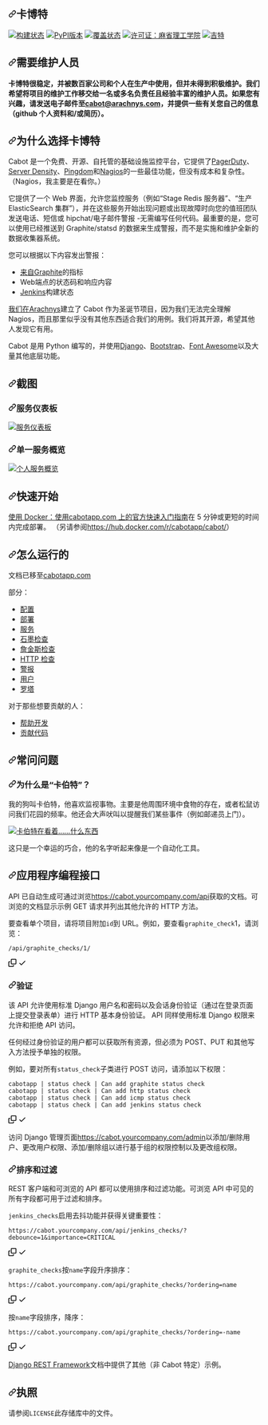 <div class="Box-sc-g0xbh4-0 bJMeLZ js-snippet-clipboard-copy-unpositioned" data-hpc="true"><article class="markdown-body entry-content container-lg" itemprop="text"><h1 tabindex="-1" dir="auto"><a id="user-content-cabot" class="anchor" aria-hidden="true" tabindex="-1" href="#cabot"><svg class="octicon octicon-link" viewBox="0 0 16 16" version="1.1" width="16" height="16" aria-hidden="true"><path d="m7.775 3.275 1.25-1.25a3.5 3.5 0 1 1 4.95 4.95l-2.5 2.5a3.5 3.5 0 0 1-4.95 0 .751.751 0 0 1 .018-1.042.751.751 0 0 1 1.042-.018 1.998 1.998 0 0 0 2.83 0l2.5-2.5a2.002 2.002 0 0 0-2.83-2.83l-1.25 1.25a.751.751 0 0 1-1.042-.018.751.751 0 0 1-.018-1.042Zm-4.69 9.64a1.998 1.998 0 0 0 2.83 0l1.25-1.25a.751.751 0 0 1 1.042.018.751.751 0 0 1 .018 1.042l-1.25 1.25a3.5 3.5 0 1 1-4.95-4.95l2.5-2.5a3.5 3.5 0 0 1 4.95 0 .751.751 0 0 1-.018 1.042.751.751 0 0 1-1.042.018 1.998 1.998 0 0 0-2.83 0l-2.5 2.5a1.998 1.998 0 0 0 0 2.83Z"></path></svg></a><font style="vertical-align: inherit;"><font style="vertical-align: inherit;">卡博特</font></font></h1>
<p dir="auto"><a href="https://travis-ci.org/arachnys/cabot" rel="nofollow"><img src="https://camo.githubusercontent.com/b516d142a8fc2a228d1a70b575e5529d5c47245071b54598d1e149b4731c025a/68747470733a2f2f7472617669732d63692e6f72672f61726163686e79732f6361626f742e7376673f6272616e63683d6d6173746572" alt="构建状态" data-canonical-src="https://travis-ci.org/arachnys/cabot.svg?branch=master" style="max-width: 100%;"></a>
<a href="https://badge.fury.io/py/cabot" rel="nofollow"><img src="https://camo.githubusercontent.com/32b347ddec7e738eb7039e9455f887ba2f0a5925d34ce2d339313b72d9dce630/68747470733a2f2f62616467652e667572792e696f2f70792f6361626f742e737667" alt="PyPI版本" data-canonical-src="https://badge.fury.io/py/cabot.svg" style="max-width: 100%;"></a>
<a href="https://codecov.io/github/arachnys/cabot?branch=master" rel="nofollow"><img src="https://camo.githubusercontent.com/27b4ed1ba63a53f31b9cd23270c3ddcc838b1ad1ef3a9bd326171f2751987ab7/68747470733a2f2f636f6465636f762e696f2f6769746875622f61726163686e79732f6361626f742f636f7665726167652e7376673f6272616e63683d6d6173746572" alt="覆盖状态" data-canonical-src="https://codecov.io/github/arachnys/cabot/coverage.svg?branch=master" style="max-width: 100%;"></a>
<a href="https://opensource.org/licenses/MIT" rel="nofollow"><img src="https://camo.githubusercontent.com/a4426cbe5c21edb002526331c7a8fbfa089e84a550567b02a0d829a98b136ad0/68747470733a2f2f696d672e736869656c64732e696f2f62616467652f4c6963656e73652d4d49542d79656c6c6f772e737667" alt="许可证：麻省理工学院" data-canonical-src="https://img.shields.io/badge/License-MIT-yellow.svg" style="max-width: 100%;"></a>
<a href="https://gitter.im/arachnys/cabot" rel="nofollow"><img src="https://camo.githubusercontent.com/ac092481ae8fef32b20592f3e1d05afe5282c4099ebd446281ba214d62baaeab/68747470733a2f2f696d672e736869656c64732e696f2f6769747465722f726f6f6d2f61726163686e79732f6361626f742e737667" alt="吉特" data-canonical-src="https://img.shields.io/gitter/room/arachnys/cabot.svg" style="max-width: 100%;"></a></p>
<h2 tabindex="-1" dir="auto"><a id="user-content-maintainers-wanted" class="anchor" aria-hidden="true" tabindex="-1" href="#maintainers-wanted"><svg class="octicon octicon-link" viewBox="0 0 16 16" version="1.1" width="16" height="16" aria-hidden="true"><path d="m7.775 3.275 1.25-1.25a3.5 3.5 0 1 1 4.95 4.95l-2.5 2.5a3.5 3.5 0 0 1-4.95 0 .751.751 0 0 1 .018-1.042.751.751 0 0 1 1.042-.018 1.998 1.998 0 0 0 2.83 0l2.5-2.5a2.002 2.002 0 0 0-2.83-2.83l-1.25 1.25a.751.751 0 0 1-1.042-.018.751.751 0 0 1-.018-1.042Zm-4.69 9.64a1.998 1.998 0 0 0 2.83 0l1.25-1.25a.751.751 0 0 1 1.042.018.751.751 0 0 1 .018 1.042l-1.25 1.25a3.5 3.5 0 1 1-4.95-4.95l2.5-2.5a3.5 3.5 0 0 1 4.95 0 .751.751 0 0 1-.018 1.042.751.751 0 0 1-1.042.018 1.998 1.998 0 0 0-2.83 0l-2.5 2.5a1.998 1.998 0 0 0 0 2.83Z"></path></svg></a><font style="vertical-align: inherit;"><font style="vertical-align: inherit;">需要维护人员</font></font></h2>
<p dir="auto"><strong><font style="vertical-align: inherit;"><font style="vertical-align: inherit;">卡博特很稳定，并被数百家公司和个人在生产中使用，但并未得到积极维护。我们希望将项目的维护工作移交给一名或多名负责任且经验丰富的维护人员。如果您有兴趣，</font><font style="vertical-align: inherit;">请发送电子邮件至</font></font><a href="mailto:cabot@arachnys.com"><font style="vertical-align: inherit;"><font style="vertical-align: inherit;">cabot@arachnys.com</font></font></a><font style="vertical-align: inherit;"><font style="vertical-align: inherit;">，并提供一些有关您自己的信息（github 个人资料和/或简历）。</font></font></strong></p>
<h2 tabindex="-1" dir="auto"><a id="user-content-why-choose-cabot" class="anchor" aria-hidden="true" tabindex="-1" href="#why-choose-cabot"><svg class="octicon octicon-link" viewBox="0 0 16 16" version="1.1" width="16" height="16" aria-hidden="true"><path d="m7.775 3.275 1.25-1.25a3.5 3.5 0 1 1 4.95 4.95l-2.5 2.5a3.5 3.5 0 0 1-4.95 0 .751.751 0 0 1 .018-1.042.751.751 0 0 1 1.042-.018 1.998 1.998 0 0 0 2.83 0l2.5-2.5a2.002 2.002 0 0 0-2.83-2.83l-1.25 1.25a.751.751 0 0 1-1.042-.018.751.751 0 0 1-.018-1.042Zm-4.69 9.64a1.998 1.998 0 0 0 2.83 0l1.25-1.25a.751.751 0 0 1 1.042.018.751.751 0 0 1 .018 1.042l-1.25 1.25a3.5 3.5 0 1 1-4.95-4.95l2.5-2.5a3.5 3.5 0 0 1 4.95 0 .751.751 0 0 1-.018 1.042.751.751 0 0 1-1.042.018 1.998 1.998 0 0 0-2.83 0l-2.5 2.5a1.998 1.998 0 0 0 0 2.83Z"></path></svg></a><font style="vertical-align: inherit;"><font style="vertical-align: inherit;">为什么选择卡博特</font></font></h2>
<p dir="auto"><font style="vertical-align: inherit;"><font style="vertical-align: inherit;">Cabot 是一个免费、开源、自托管的基础设施监控平台，它提供了</font></font><a href="http://www.pagerduty.com" rel="nofollow"><font style="vertical-align: inherit;"><font style="vertical-align: inherit;">PagerDuty</font></font></a><font style="vertical-align: inherit;"><font style="vertical-align: inherit;">、</font></font><a href="http://www.serverdensity.com" rel="nofollow"><font style="vertical-align: inherit;"><font style="vertical-align: inherit;">Server Density</font></font></a><font style="vertical-align: inherit;"><font style="vertical-align: inherit;">、</font></font><a href="http://www.pingdom.com" rel="nofollow"><font style="vertical-align: inherit;"><font style="vertical-align: inherit;">Pingdom</font></font></a><font style="vertical-align: inherit;"><font style="vertical-align: inherit;">和</font></font><a href="http://www.nagios.org" rel="nofollow"><font style="vertical-align: inherit;"><font style="vertical-align: inherit;">Nagios</font></font></a><font style="vertical-align: inherit;"><font style="vertical-align: inherit;">的一些最佳功能，但没有成本和复杂性。 （Nagios，我主要是在看你。）</font></font></p>
<p dir="auto"><font style="vertical-align: inherit;"><font style="vertical-align: inherit;">它提供了一个 Web 界面，允许您监控服务（例如“Stage Redis 服务器”、“生产 ElasticSearch 集群”），并在这些服务开始出现问题或出现故障时向您的值班团队发送电话、短信或 hipchat/电子邮件警报 -无需编写任何代码。最重要的是，您可以使用已经推送到 Graphite/statsd 的数据来生成警报，而不是实施和维护全新的数据收集器系统。</font></font></p>
<p dir="auto"><font style="vertical-align: inherit;"><font style="vertical-align: inherit;">您可以根据以下内容发出警报：</font></font></p>
<ul dir="auto">
<li><font style="vertical-align: inherit;"><a href="https://github.com/graphite-project/graphite-web"><font style="vertical-align: inherit;">来自Graphite</font></a><font style="vertical-align: inherit;">的指标</font></font><a href="https://github.com/graphite-project/graphite-web"><font style="vertical-align: inherit;"></font></a></li>
<li><font style="vertical-align: inherit;"><font style="vertical-align: inherit;">Web端点的状态码和响应内容</font></font></li>
<li><a href="http://jenkins-ci.org" rel="nofollow"><font style="vertical-align: inherit;"><font style="vertical-align: inherit;">Jenkins</font></font></a><font style="vertical-align: inherit;"><font style="vertical-align: inherit;">构建状态</font></font></li>
</ul>
<p dir="auto"><font style="vertical-align: inherit;"></font><a href="https://www.arachnys.com" rel="nofollow"><font style="vertical-align: inherit;"><font style="vertical-align: inherit;">我们在Arachnys</font></font></a><font style="vertical-align: inherit;"><font style="vertical-align: inherit;">建立了 Cabot 作为圣诞节项目</font><font style="vertical-align: inherit;">，因为我们无法完全理解 Nagios，而且那里似乎没有其他东西适合我们的用例。我们将其开源，希望其他人发现它有用。</font></font></p>
<p dir="auto"><font style="vertical-align: inherit;"><font style="vertical-align: inherit;">Cabot 是用 Python 编写的，并使用</font></font><a href="https://www.djangoproject.com/" rel="nofollow"><font style="vertical-align: inherit;"><font style="vertical-align: inherit;">Django</font></font></a><font style="vertical-align: inherit;"><font style="vertical-align: inherit;">、</font></font><a href="http://getbootstrap.com/" rel="nofollow"><font style="vertical-align: inherit;"><font style="vertical-align: inherit;">Bootstrap</font></font></a><font style="vertical-align: inherit;"><font style="vertical-align: inherit;">、</font></font><a href="http://fontawesome.io" rel="nofollow"><font style="vertical-align: inherit;"><font style="vertical-align: inherit;">Font Awesome</font></font></a><font style="vertical-align: inherit;"><font style="vertical-align: inherit;">以及大量其他底层功能。</font></font></p>
<h2 tabindex="-1" dir="auto"><a id="user-content-screenshots" class="anchor" aria-hidden="true" tabindex="-1" href="#screenshots"><svg class="octicon octicon-link" viewBox="0 0 16 16" version="1.1" width="16" height="16" aria-hidden="true"><path d="m7.775 3.275 1.25-1.25a3.5 3.5 0 1 1 4.95 4.95l-2.5 2.5a3.5 3.5 0 0 1-4.95 0 .751.751 0 0 1 .018-1.042.751.751 0 0 1 1.042-.018 1.998 1.998 0 0 0 2.83 0l2.5-2.5a2.002 2.002 0 0 0-2.83-2.83l-1.25 1.25a.751.751 0 0 1-1.042-.018.751.751 0 0 1-.018-1.042Zm-4.69 9.64a1.998 1.998 0 0 0 2.83 0l1.25-1.25a.751.751 0 0 1 1.042.018.751.751 0 0 1 .018 1.042l-1.25 1.25a3.5 3.5 0 1 1-4.95-4.95l2.5-2.5a3.5 3.5 0 0 1 4.95 0 .751.751 0 0 1-.018 1.042.751.751 0 0 1-1.042.018 1.998 1.998 0 0 0-2.83 0l-2.5 2.5a1.998 1.998 0 0 0 0 2.83Z"></path></svg></a><font style="vertical-align: inherit;"><font style="vertical-align: inherit;">截图</font></font></h2>
<h3 tabindex="-1" dir="auto"><a id="user-content-services-dashboard" class="anchor" aria-hidden="true" tabindex="-1" href="#services-dashboard"><svg class="octicon octicon-link" viewBox="0 0 16 16" version="1.1" width="16" height="16" aria-hidden="true"><path d="m7.775 3.275 1.25-1.25a3.5 3.5 0 1 1 4.95 4.95l-2.5 2.5a3.5 3.5 0 0 1-4.95 0 .751.751 0 0 1 .018-1.042.751.751 0 0 1 1.042-.018 1.998 1.998 0 0 0 2.83 0l2.5-2.5a2.002 2.002 0 0 0-2.83-2.83l-1.25 1.25a.751.751 0 0 1-1.042-.018.751.751 0 0 1-.018-1.042Zm-4.69 9.64a1.998 1.998 0 0 0 2.83 0l1.25-1.25a.751.751 0 0 1 1.042.018.751.751 0 0 1 .018 1.042l-1.25 1.25a3.5 3.5 0 1 1-4.95-4.95l2.5-2.5a3.5 3.5 0 0 1 4.95 0 .751.751 0 0 1-.018 1.042.751.751 0 0 1-1.042.018 1.998 1.998 0 0 0-2.83 0l-2.5 2.5a1.998 1.998 0 0 0 0 2.83Z"></path></svg></a><font style="vertical-align: inherit;"><font style="vertical-align: inherit;">服务仪表板</font></font></h3>
<p dir="auto"><a target="_blank" rel="noopener noreferrer nofollow" href="https://camo.githubusercontent.com/d7e259882d534fe8d1699b2b920d7fcf93b0877328c02ee990276561c64c331c/68747470733a2f2f646c2e64726f70626f7875736572636f6e74656e742e636f6d2f732f6367707865333932396973327561722f6361626f742d736572766963652d64617368626f6172642e706e673f646c3d3126746f6b656e5f686173683d414148726c446973557a57527870673839324c686c4b515746524e536b5a4b44376c5f7a6453784e442d594b6877"><img src="https://camo.githubusercontent.com/d7e259882d534fe8d1699b2b920d7fcf93b0877328c02ee990276561c64c331c/68747470733a2f2f646c2e64726f70626f7875736572636f6e74656e742e636f6d2f732f6367707865333932396973327561722f6361626f742d736572766963652d64617368626f6172642e706e673f646c3d3126746f6b656e5f686173683d414148726c446973557a57527870673839324c686c4b515746524e536b5a4b44376c5f7a6453784e442d594b6877" alt="服务仪表板" data-canonical-src="https://dl.dropboxusercontent.com/s/cgpxe3929is2uar/cabot-service-dashboard.png?dl=1&amp;token_hash=AAHrlDisUzWRxpg892LhlKQWFRNSkZKD7l_zdSxND-YKhw" style="max-width: 100%;"></a></p>
<h3 tabindex="-1" dir="auto"><a id="user-content-single-service-overview" class="anchor" aria-hidden="true" tabindex="-1" href="#single-service-overview"><svg class="octicon octicon-link" viewBox="0 0 16 16" version="1.1" width="16" height="16" aria-hidden="true"><path d="m7.775 3.275 1.25-1.25a3.5 3.5 0 1 1 4.95 4.95l-2.5 2.5a3.5 3.5 0 0 1-4.95 0 .751.751 0 0 1 .018-1.042.751.751 0 0 1 1.042-.018 1.998 1.998 0 0 0 2.83 0l2.5-2.5a2.002 2.002 0 0 0-2.83-2.83l-1.25 1.25a.751.751 0 0 1-1.042-.018.751.751 0 0 1-.018-1.042Zm-4.69 9.64a1.998 1.998 0 0 0 2.83 0l1.25-1.25a.751.751 0 0 1 1.042.018.751.751 0 0 1 .018 1.042l-1.25 1.25a3.5 3.5 0 1 1-4.95-4.95l2.5-2.5a3.5 3.5 0 0 1 4.95 0 .751.751 0 0 1-.018 1.042.751.751 0 0 1-1.042.018 1.998 1.998 0 0 0-2.83 0l-2.5 2.5a1.998 1.998 0 0 0 0 2.83Z"></path></svg></a><font style="vertical-align: inherit;"><font style="vertical-align: inherit;">单一服务概览</font></font></h3>
<p dir="auto"><a target="_blank" rel="noopener noreferrer nofollow" href="https://camo.githubusercontent.com/d5e9ce285bb57c817de84620cbfc5a8511c8e845a843c6bac8aab829415d5546/68747470733a2f2f646c2e64726f70626f7875736572636f6e74656e742e636f6d2f732f35343170306b62713370776f6e65362f6361626f742d736572766963652d7374617475732e706e673f646c3d3126746f6b656e5f686173683d414147705349366c79486d332d78435153464f79795a5f536b4a4f7a66644d497866612d67596743565332357077"><img src="https://camo.githubusercontent.com/d5e9ce285bb57c817de84620cbfc5a8511c8e845a843c6bac8aab829415d5546/68747470733a2f2f646c2e64726f70626f7875736572636f6e74656e742e636f6d2f732f35343170306b62713370776f6e65362f6361626f742d736572766963652d7374617475732e706e673f646c3d3126746f6b656e5f686173683d414147705349366c79486d332d78435153464f79795a5f536b4a4f7a66644d497866612d67596743565332357077" alt="个人服务概览" data-canonical-src="https://dl.dropboxusercontent.com/s/541p0kbq3pwone6/cabot-service-status.png?dl=1&amp;token_hash=AAGpSI6lyHm3-xCQSFOyyZ_SkJOzfdMIxfa-gYgCVS25pw" style="max-width: 100%;"></a></p>
<h2 tabindex="-1" dir="auto"><a id="user-content-quickstart" class="anchor" aria-hidden="true" tabindex="-1" href="#quickstart"><svg class="octicon octicon-link" viewBox="0 0 16 16" version="1.1" width="16" height="16" aria-hidden="true"><path d="m7.775 3.275 1.25-1.25a3.5 3.5 0 1 1 4.95 4.95l-2.5 2.5a3.5 3.5 0 0 1-4.95 0 .751.751 0 0 1 .018-1.042.751.751 0 0 1 1.042-.018 1.998 1.998 0 0 0 2.83 0l2.5-2.5a2.002 2.002 0 0 0-2.83-2.83l-1.25 1.25a.751.751 0 0 1-1.042-.018.751.751 0 0 1-.018-1.042Zm-4.69 9.64a1.998 1.998 0 0 0 2.83 0l1.25-1.25a.751.751 0 0 1 1.042.018.751.751 0 0 1 .018 1.042l-1.25 1.25a3.5 3.5 0 1 1-4.95-4.95l2.5-2.5a3.5 3.5 0 0 1 4.95 0 .751.751 0 0 1-.018 1.042.751.751 0 0 1-1.042.018 1.998 1.998 0 0 0-2.83 0l-2.5 2.5a1.998 1.998 0 0 0 0 2.83Z"></path></svg></a><font style="vertical-align: inherit;"><font style="vertical-align: inherit;">快速开始</font></font></h2>
<p dir="auto"><font style="vertical-align: inherit;"></font><a href="http://cabotapp.com/qs/quickstart.html" rel="nofollow"><font style="vertical-align: inherit;"><font style="vertical-align: inherit;">使用 Docker：使用cabotapp.com 上的官方快速入门指南</font></font></a><font style="vertical-align: inherit;"><font style="vertical-align: inherit;">在 5 分钟或更短的时间内完成部署</font><font style="vertical-align: inherit;">。 （另请参阅</font></font><a href="https://hub.docker.com/r/cabotapp/cabot/" rel="nofollow"><font style="vertical-align: inherit;"><font style="vertical-align: inherit;">https://hub.docker.com/r/cabotapp/cabot/</font></font></a><font style="vertical-align: inherit;"><font style="vertical-align: inherit;">）</font></font></p>
<h2 tabindex="-1" dir="auto"><a id="user-content-how-it-works" class="anchor" aria-hidden="true" tabindex="-1" href="#how-it-works"><svg class="octicon octicon-link" viewBox="0 0 16 16" version="1.1" width="16" height="16" aria-hidden="true"><path d="m7.775 3.275 1.25-1.25a3.5 3.5 0 1 1 4.95 4.95l-2.5 2.5a3.5 3.5 0 0 1-4.95 0 .751.751 0 0 1 .018-1.042.751.751 0 0 1 1.042-.018 1.998 1.998 0 0 0 2.83 0l2.5-2.5a2.002 2.002 0 0 0-2.83-2.83l-1.25 1.25a.751.751 0 0 1-1.042-.018.751.751 0 0 1-.018-1.042Zm-4.69 9.64a1.998 1.998 0 0 0 2.83 0l1.25-1.25a.751.751 0 0 1 1.042.018.751.751 0 0 1 .018 1.042l-1.25 1.25a3.5 3.5 0 1 1-4.95-4.95l2.5-2.5a3.5 3.5 0 0 1 4.95 0 .751.751 0 0 1-.018 1.042.751.751 0 0 1-1.042.018 1.998 1.998 0 0 0-2.83 0l-2.5 2.5a1.998 1.998 0 0 0 0 2.83Z"></path></svg></a><font style="vertical-align: inherit;"><font style="vertical-align: inherit;">怎么运行的</font></font></h2>
<p dir="auto"><font style="vertical-align: inherit;"><font style="vertical-align: inherit;">文档已移至</font></font><a href="http://cabotapp.com" rel="nofollow"><font style="vertical-align: inherit;"><font style="vertical-align: inherit;">cabotapp.com</font></font></a></p>
<p dir="auto"><font style="vertical-align: inherit;"><font style="vertical-align: inherit;">部分：</font></font></p>
<ul dir="auto">
<li><a href="http://cabotapp.com/use/configuration.html" rel="nofollow"><font style="vertical-align: inherit;"><font style="vertical-align: inherit;">配置</font></font></a></li>
<li><a href="http://cabotapp.com/use/deployment.html" rel="nofollow"><font style="vertical-align: inherit;"><font style="vertical-align: inherit;">部署</font></font></a></li>
<li><a href="http://cabotapp.com/use/services.html" rel="nofollow"><font style="vertical-align: inherit;"><font style="vertical-align: inherit;">服务</font></font></a></li>
<li><a href="http://cabotapp.com/use/graphite-checks.html" rel="nofollow"><font style="vertical-align: inherit;"><font style="vertical-align: inherit;">石墨检查</font></font></a></li>
<li><a href="http://cabotapp.com/use/jenkins-checks.html" rel="nofollow"><font style="vertical-align: inherit;"><font style="vertical-align: inherit;">詹金斯检查</font></font></a></li>
<li><a href="http://cabotapp.com/use/http-checks.html" rel="nofollow"><font style="vertical-align: inherit;"><font style="vertical-align: inherit;">HTTP 检查</font></font></a></li>
<li><a href="http://cabotapp.com/use/alerting.html" rel="nofollow"><font style="vertical-align: inherit;"><font style="vertical-align: inherit;">警报</font></font></a></li>
<li><a href="http://cabotapp.com/use/users.html" rel="nofollow"><font style="vertical-align: inherit;"><font style="vertical-align: inherit;">用户</font></font></a></li>
<li><a href="http://cabotapp.com/use/rota.html" rel="nofollow"><font style="vertical-align: inherit;"><font style="vertical-align: inherit;">罗塔</font></font></a></li>
</ul>
<p dir="auto"><font style="vertical-align: inherit;"><font style="vertical-align: inherit;">对于那些想要贡献的人：</font></font></p>
<ul dir="auto">
<li><a href="http://cabotapp.com/dev/get-started.html" rel="nofollow"><font style="vertical-align: inherit;"><font style="vertical-align: inherit;">帮助开发</font></font></a></li>
<li><a href="http://cabotapp.com/dev/contribute-code.html" rel="nofollow"><font style="vertical-align: inherit;"><font style="vertical-align: inherit;">贡献代码</font></font></a></li>
</ul>
<h2 tabindex="-1" dir="auto"><a id="user-content-faq" class="anchor" aria-hidden="true" tabindex="-1" href="#faq"><svg class="octicon octicon-link" viewBox="0 0 16 16" version="1.1" width="16" height="16" aria-hidden="true"><path d="m7.775 3.275 1.25-1.25a3.5 3.5 0 1 1 4.95 4.95l-2.5 2.5a3.5 3.5 0 0 1-4.95 0 .751.751 0 0 1 .018-1.042.751.751 0 0 1 1.042-.018 1.998 1.998 0 0 0 2.83 0l2.5-2.5a2.002 2.002 0 0 0-2.83-2.83l-1.25 1.25a.751.751 0 0 1-1.042-.018.751.751 0 0 1-.018-1.042Zm-4.69 9.64a1.998 1.998 0 0 0 2.83 0l1.25-1.25a.751.751 0 0 1 1.042.018.751.751 0 0 1 .018 1.042l-1.25 1.25a3.5 3.5 0 1 1-4.95-4.95l2.5-2.5a3.5 3.5 0 0 1 4.95 0 .751.751 0 0 1-.018 1.042.751.751 0 0 1-1.042.018 1.998 1.998 0 0 0-2.83 0l-2.5 2.5a1.998 1.998 0 0 0 0 2.83Z"></path></svg></a><font style="vertical-align: inherit;"><font style="vertical-align: inherit;">常问问题</font></font></h2>
<h3 tabindex="-1" dir="auto"><a id="user-content-why-cabot" class="anchor" aria-hidden="true" tabindex="-1" href="#why-cabot"><svg class="octicon octicon-link" viewBox="0 0 16 16" version="1.1" width="16" height="16" aria-hidden="true"><path d="m7.775 3.275 1.25-1.25a3.5 3.5 0 1 1 4.95 4.95l-2.5 2.5a3.5 3.5 0 0 1-4.95 0 .751.751 0 0 1 .018-1.042.751.751 0 0 1 1.042-.018 1.998 1.998 0 0 0 2.83 0l2.5-2.5a2.002 2.002 0 0 0-2.83-2.83l-1.25 1.25a.751.751 0 0 1-1.042-.018.751.751 0 0 1-.018-1.042Zm-4.69 9.64a1.998 1.998 0 0 0 2.83 0l1.25-1.25a.751.751 0 0 1 1.042.018.751.751 0 0 1 .018 1.042l-1.25 1.25a3.5 3.5 0 1 1-4.95-4.95l2.5-2.5a3.5 3.5 0 0 1 4.95 0 .751.751 0 0 1-.018 1.042.751.751 0 0 1-1.042.018 1.998 1.998 0 0 0-2.83 0l-2.5 2.5a1.998 1.998 0 0 0 0 2.83Z"></path></svg></a><font style="vertical-align: inherit;"><font style="vertical-align: inherit;">为什么是“卡伯特”？</font></font></h3>
<p dir="auto"><font style="vertical-align: inherit;"><font style="vertical-align: inherit;">我的狗叫卡伯特，他喜欢监视事物。主要是他周围环境中食物的存在，或者松鼠访问我们花园的频率。他还会大声吠叫以提醒我们某些事件（例如邮递员上门）。</font></font></p>
<p dir="auto"><a target="_blank" rel="noopener noreferrer nofollow" href="https://camo.githubusercontent.com/5d875d6b32fc500a9ab9bd4bbd6da9b533c45f89733f3421f00ec67840e0d65f/68747470733a2f2f646c2e64726f70626f7875736572636f6e74656e742e636f6d2f73632f77306b303138357775723932396c612f524e36582d506b5a496c2f303f646c3d3126746f6b656e5f686173683d41414576794b2d644d4873764d50774d737838397453485873556c4d4338574e5f6649755f4831566f3977785741"><img src="https://camo.githubusercontent.com/5d875d6b32fc500a9ab9bd4bbd6da9b533c45f89733f3421f00ec67840e0d65f/68747470733a2f2f646c2e64726f70626f7875736572636f6e74656e742e636f6d2f73632f77306b303138357775723932396c612f524e36582d506b5a496c2f303f646c3d3126746f6b656e5f686173683d41414576794b2d644d4873764d50774d737838397453485873556c4d4338574e5f6649755f4831566f3977785741" alt="卡伯特在看着……什么东西" data-canonical-src="https://dl.dropboxusercontent.com/sc/w0k0185wur929la/RN6X-PkZIl/0?dl=1&amp;token_hash=AAEvyK-dMHsvMPwMsx89tSHXsUlMC8WN_fIu_H1Vo9wxWA" style="max-width: 100%;"></a></p>
<p dir="auto"><font style="vertical-align: inherit;"><font style="vertical-align: inherit;">这只是一个幸运的巧合，他的名字听起来像是一个自动化工具。</font></font></p>
<h2 tabindex="-1" dir="auto"><a id="user-content-api" class="anchor" aria-hidden="true" tabindex="-1" href="#api"><svg class="octicon octicon-link" viewBox="0 0 16 16" version="1.1" width="16" height="16" aria-hidden="true"><path d="m7.775 3.275 1.25-1.25a3.5 3.5 0 1 1 4.95 4.95l-2.5 2.5a3.5 3.5 0 0 1-4.95 0 .751.751 0 0 1 .018-1.042.751.751 0 0 1 1.042-.018 1.998 1.998 0 0 0 2.83 0l2.5-2.5a2.002 2.002 0 0 0-2.83-2.83l-1.25 1.25a.751.751 0 0 1-1.042-.018.751.751 0 0 1-.018-1.042Zm-4.69 9.64a1.998 1.998 0 0 0 2.83 0l1.25-1.25a.751.751 0 0 1 1.042.018.751.751 0 0 1 .018 1.042l-1.25 1.25a3.5 3.5 0 1 1-4.95-4.95l2.5-2.5a3.5 3.5 0 0 1 4.95 0 .751.751 0 0 1-.018 1.042.751.751 0 0 1-1.042.018 1.998 1.998 0 0 0-2.83 0l-2.5 2.5a1.998 1.998 0 0 0 0 2.83Z"></path></svg></a><font style="vertical-align: inherit;"><font style="vertical-align: inherit;">应用程序编程接口</font></font></h2>
<p dir="auto"><font style="vertical-align: inherit;"><font style="vertical-align: inherit;">API 已自动生成可通过浏览</font></font><a href="https://cabot.yourcompany.com/api" rel="nofollow"><font style="vertical-align: inherit;"><font style="vertical-align: inherit;">https://cabot.yourcompany.com/api</font></font></a><font style="vertical-align: inherit;"><font style="vertical-align: inherit;">获取的文档。可浏览的文档显示示例 GET 请求并列出其他允许的 HTTP 方法。</font></font></p>
<p dir="auto"><font style="vertical-align: inherit;"><font style="vertical-align: inherit;">要查看单个项目，请将项目附加</font></font><code>id</code><font style="vertical-align: inherit;"><font style="vertical-align: inherit;">到 URL。例如，要查看</font></font><code>graphite_check</code><font style="vertical-align: inherit;"><font style="vertical-align: inherit;">1，请浏览：</font></font></p>
<div class="snippet-clipboard-content notranslate position-relative overflow-auto"><pre class="notranslate"><code>/api/graphite_checks/1/
</code></pre><div class="zeroclipboard-container">
    <clipboard-copy aria-label="Copy" class="ClipboardButton btn btn-invisible js-clipboard-copy m-2 p-0 tooltipped-no-delay d-flex flex-justify-center flex-items-center" data-copy-feedback="Copied!" data-tooltip-direction="w" value="/api/graphite_checks/1/" tabindex="0" role="button">
      <svg aria-hidden="true" height="16" viewBox="0 0 16 16" version="1.1" width="16" data-view-component="true" class="octicon octicon-copy js-clipboard-copy-icon">
    <path d="M0 6.75C0 5.784.784 5 1.75 5h1.5a.75.75 0 0 1 0 1.5h-1.5a.25.25 0 0 0-.25.25v7.5c0 .138.112.25.25.25h7.5a.25.25 0 0 0 .25-.25v-1.5a.75.75 0 0 1 1.5 0v1.5A1.75 1.75 0 0 1 9.25 16h-7.5A1.75 1.75 0 0 1 0 14.25Z"></path><path d="M5 1.75C5 .784 5.784 0 6.75 0h7.5C15.216 0 16 .784 16 1.75v7.5A1.75 1.75 0 0 1 14.25 11h-7.5A1.75 1.75 0 0 1 5 9.25Zm1.75-.25a.25.25 0 0 0-.25.25v7.5c0 .138.112.25.25.25h7.5a.25.25 0 0 0 .25-.25v-7.5a.25.25 0 0 0-.25-.25Z"></path>
</svg>
      <svg aria-hidden="true" height="16" viewBox="0 0 16 16" version="1.1" width="16" data-view-component="true" class="octicon octicon-check js-clipboard-check-icon color-fg-success d-none">
    <path d="M13.78 4.22a.75.75 0 0 1 0 1.06l-7.25 7.25a.75.75 0 0 1-1.06 0L2.22 9.28a.751.751 0 0 1 .018-1.042.751.751 0 0 1 1.042-.018L6 10.94l6.72-6.72a.75.75 0 0 1 1.06 0Z"></path>
</svg>
    </clipboard-copy>
  </div></div>
<h3 tabindex="-1" dir="auto"><a id="user-content-authentication" class="anchor" aria-hidden="true" tabindex="-1" href="#authentication"><svg class="octicon octicon-link" viewBox="0 0 16 16" version="1.1" width="16" height="16" aria-hidden="true"><path d="m7.775 3.275 1.25-1.25a3.5 3.5 0 1 1 4.95 4.95l-2.5 2.5a3.5 3.5 0 0 1-4.95 0 .751.751 0 0 1 .018-1.042.751.751 0 0 1 1.042-.018 1.998 1.998 0 0 0 2.83 0l2.5-2.5a2.002 2.002 0 0 0-2.83-2.83l-1.25 1.25a.751.751 0 0 1-1.042-.018.751.751 0 0 1-.018-1.042Zm-4.69 9.64a1.998 1.998 0 0 0 2.83 0l1.25-1.25a.751.751 0 0 1 1.042.018.751.751 0 0 1 .018 1.042l-1.25 1.25a3.5 3.5 0 1 1-4.95-4.95l2.5-2.5a3.5 3.5 0 0 1 4.95 0 .751.751 0 0 1-.018 1.042.751.751 0 0 1-1.042.018 1.998 1.998 0 0 0-2.83 0l-2.5 2.5a1.998 1.998 0 0 0 0 2.83Z"></path></svg></a><font style="vertical-align: inherit;"><font style="vertical-align: inherit;">验证</font></font></h3>
<p dir="auto"><font style="vertical-align: inherit;"><font style="vertical-align: inherit;">该 API 允许使用标准 Django 用户名和密码以及会话身份验证（通过在登录页面上提交登录表单）进行 HTTP 基本身份验证。 API 同样使用标准 Django 权限来允许和拒绝 API 访问。</font></font></p>
<p dir="auto"><font style="vertical-align: inherit;"><font style="vertical-align: inherit;">任何经过身份验证的用户都可以获取所有资源，但必须为 POST、PUT 和其他写入方法授予单独的权限。</font></font></p>
<p dir="auto"><font style="vertical-align: inherit;"><font style="vertical-align: inherit;">例如，要对所有</font></font><code>status_check</code><font style="vertical-align: inherit;"><font style="vertical-align: inherit;">子类进行 POST 访问，请添加以下权限：</font></font></p>
<div class="snippet-clipboard-content notranslate position-relative overflow-auto"><pre class="notranslate"><code>cabotapp | status check | Can add graphite status check
cabotapp | status check | Can add http status check
cabotapp | status check | Can add icmp status check
cabotapp | status check | Can add jenkins status check
</code></pre><div class="zeroclipboard-container">
    <clipboard-copy aria-label="Copy" class="ClipboardButton btn btn-invisible js-clipboard-copy m-2 p-0 tooltipped-no-delay d-flex flex-justify-center flex-items-center" data-copy-feedback="Copied!" data-tooltip-direction="w" value="cabotapp | status check | Can add graphite status check
cabotapp | status check | Can add http status check
cabotapp | status check | Can add icmp status check
cabotapp | status check | Can add jenkins status check" tabindex="0" role="button">
      <svg aria-hidden="true" height="16" viewBox="0 0 16 16" version="1.1" width="16" data-view-component="true" class="octicon octicon-copy js-clipboard-copy-icon">
    <path d="M0 6.75C0 5.784.784 5 1.75 5h1.5a.75.75 0 0 1 0 1.5h-1.5a.25.25 0 0 0-.25.25v7.5c0 .138.112.25.25.25h7.5a.25.25 0 0 0 .25-.25v-1.5a.75.75 0 0 1 1.5 0v1.5A1.75 1.75 0 0 1 9.25 16h-7.5A1.75 1.75 0 0 1 0 14.25Z"></path><path d="M5 1.75C5 .784 5.784 0 6.75 0h7.5C15.216 0 16 .784 16 1.75v7.5A1.75 1.75 0 0 1 14.25 11h-7.5A1.75 1.75 0 0 1 5 9.25Zm1.75-.25a.25.25 0 0 0-.25.25v7.5c0 .138.112.25.25.25h7.5a.25.25 0 0 0 .25-.25v-7.5a.25.25 0 0 0-.25-.25Z"></path>
</svg>
      <svg aria-hidden="true" height="16" viewBox="0 0 16 16" version="1.1" width="16" data-view-component="true" class="octicon octicon-check js-clipboard-check-icon color-fg-success d-none">
    <path d="M13.78 4.22a.75.75 0 0 1 0 1.06l-7.25 7.25a.75.75 0 0 1-1.06 0L2.22 9.28a.751.751 0 0 1 .018-1.042.751.751 0 0 1 1.042-.018L6 10.94l6.72-6.72a.75.75 0 0 1 1.06 0Z"></path>
</svg>
    </clipboard-copy>
  </div></div>
<p dir="auto"><font style="vertical-align: inherit;"><font style="vertical-align: inherit;">访问 Django 管理页面</font></font><a href="https://cabot.yourcompany.com/admin" rel="nofollow"><font style="vertical-align: inherit;"><font style="vertical-align: inherit;">https://cabot.yourcompany.com/admin</font></font></a><font style="vertical-align: inherit;"><font style="vertical-align: inherit;">以添加/删除用户、更改用户权限、添加/删除组以进行基于组的权限控制以及更改组权限。</font></font></p>
<h3 tabindex="-1" dir="auto"><a id="user-content-sorting-and-filtering" class="anchor" aria-hidden="true" tabindex="-1" href="#sorting-and-filtering"><svg class="octicon octicon-link" viewBox="0 0 16 16" version="1.1" width="16" height="16" aria-hidden="true"><path d="m7.775 3.275 1.25-1.25a3.5 3.5 0 1 1 4.95 4.95l-2.5 2.5a3.5 3.5 0 0 1-4.95 0 .751.751 0 0 1 .018-1.042.751.751 0 0 1 1.042-.018 1.998 1.998 0 0 0 2.83 0l2.5-2.5a2.002 2.002 0 0 0-2.83-2.83l-1.25 1.25a.751.751 0 0 1-1.042-.018.751.751 0 0 1-.018-1.042Zm-4.69 9.64a1.998 1.998 0 0 0 2.83 0l1.25-1.25a.751.751 0 0 1 1.042.018.751.751 0 0 1 .018 1.042l-1.25 1.25a3.5 3.5 0 1 1-4.95-4.95l2.5-2.5a3.5 3.5 0 0 1 4.95 0 .751.751 0 0 1-.018 1.042.751.751 0 0 1-1.042.018 1.998 1.998 0 0 0-2.83 0l-2.5 2.5a1.998 1.998 0 0 0 0 2.83Z"></path></svg></a><font style="vertical-align: inherit;"><font style="vertical-align: inherit;">排序和过滤</font></font></h3>
<p dir="auto"><font style="vertical-align: inherit;"><font style="vertical-align: inherit;">REST 客户端和可浏览的 API 都可以使用排序和过滤功能。可浏览 API 中可见的所有字段都可用于过滤和排序。</font></font></p>
<p dir="auto"><font style="vertical-align: inherit;"></font><code>jenkins_checks</code><font style="vertical-align: inherit;"><font style="vertical-align: inherit;">启用去抖功能并</font><font style="vertical-align: inherit;">获得关键重要性：</font></font></p>
<div class="snippet-clipboard-content notranslate position-relative overflow-auto"><pre class="notranslate"><code>https://cabot.yourcompany.com/api/jenkins_checks/?debounce=1&amp;importance=CRITICAL
</code></pre><div class="zeroclipboard-container">
    <clipboard-copy aria-label="Copy" class="ClipboardButton btn btn-invisible js-clipboard-copy m-2 p-0 tooltipped-no-delay d-flex flex-justify-center flex-items-center" data-copy-feedback="Copied!" data-tooltip-direction="w" value="https://cabot.yourcompany.com/api/jenkins_checks/?debounce=1&amp;importance=CRITICAL" tabindex="0" role="button">
      <svg aria-hidden="true" height="16" viewBox="0 0 16 16" version="1.1" width="16" data-view-component="true" class="octicon octicon-copy js-clipboard-copy-icon">
    <path d="M0 6.75C0 5.784.784 5 1.75 5h1.5a.75.75 0 0 1 0 1.5h-1.5a.25.25 0 0 0-.25.25v7.5c0 .138.112.25.25.25h7.5a.25.25 0 0 0 .25-.25v-1.5a.75.75 0 0 1 1.5 0v1.5A1.75 1.75 0 0 1 9.25 16h-7.5A1.75 1.75 0 0 1 0 14.25Z"></path><path d="M5 1.75C5 .784 5.784 0 6.75 0h7.5C15.216 0 16 .784 16 1.75v7.5A1.75 1.75 0 0 1 14.25 11h-7.5A1.75 1.75 0 0 1 5 9.25Zm1.75-.25a.25.25 0 0 0-.25.25v7.5c0 .138.112.25.25.25h7.5a.25.25 0 0 0 .25-.25v-7.5a.25.25 0 0 0-.25-.25Z"></path>
</svg>
      <svg aria-hidden="true" height="16" viewBox="0 0 16 16" version="1.1" width="16" data-view-component="true" class="octicon octicon-check js-clipboard-check-icon color-fg-success d-none">
    <path d="M13.78 4.22a.75.75 0 0 1 0 1.06l-7.25 7.25a.75.75 0 0 1-1.06 0L2.22 9.28a.751.751 0 0 1 .018-1.042.751.751 0 0 1 1.042-.018L6 10.94l6.72-6.72a.75.75 0 0 1 1.06 0Z"></path>
</svg>
    </clipboard-copy>
  </div></div>
<p dir="auto"><font style="vertical-align: inherit;"></font><code>graphite_checks</code><font style="vertical-align: inherit;"><font style="vertical-align: inherit;">按</font></font><code>name</code><font style="vertical-align: inherit;"><font style="vertical-align: inherit;">字段升序</font><font style="vertical-align: inherit;">排序：</font></font></p>
<div class="snippet-clipboard-content notranslate position-relative overflow-auto"><pre class="notranslate"><code>https://cabot.yourcompany.com/api/graphite_checks/?ordering=name
</code></pre><div class="zeroclipboard-container">
    <clipboard-copy aria-label="Copy" class="ClipboardButton btn btn-invisible js-clipboard-copy m-2 p-0 tooltipped-no-delay d-flex flex-justify-center flex-items-center" data-copy-feedback="Copied!" data-tooltip-direction="w" value="https://cabot.yourcompany.com/api/graphite_checks/?ordering=name" tabindex="0" role="button">
      <svg aria-hidden="true" height="16" viewBox="0 0 16 16" version="1.1" width="16" data-view-component="true" class="octicon octicon-copy js-clipboard-copy-icon">
    <path d="M0 6.75C0 5.784.784 5 1.75 5h1.5a.75.75 0 0 1 0 1.5h-1.5a.25.25 0 0 0-.25.25v7.5c0 .138.112.25.25.25h7.5a.25.25 0 0 0 .25-.25v-1.5a.75.75 0 0 1 1.5 0v1.5A1.75 1.75 0 0 1 9.25 16h-7.5A1.75 1.75 0 0 1 0 14.25Z"></path><path d="M5 1.75C5 .784 5.784 0 6.75 0h7.5C15.216 0 16 .784 16 1.75v7.5A1.75 1.75 0 0 1 14.25 11h-7.5A1.75 1.75 0 0 1 5 9.25Zm1.75-.25a.25.25 0 0 0-.25.25v7.5c0 .138.112.25.25.25h7.5a.25.25 0 0 0 .25-.25v-7.5a.25.25 0 0 0-.25-.25Z"></path>
</svg>
      <svg aria-hidden="true" height="16" viewBox="0 0 16 16" version="1.1" width="16" data-view-component="true" class="octicon octicon-check js-clipboard-check-icon color-fg-success d-none">
    <path d="M13.78 4.22a.75.75 0 0 1 0 1.06l-7.25 7.25a.75.75 0 0 1-1.06 0L2.22 9.28a.751.751 0 0 1 .018-1.042.751.751 0 0 1 1.042-.018L6 10.94l6.72-6.72a.75.75 0 0 1 1.06 0Z"></path>
</svg>
    </clipboard-copy>
  </div></div>
<p dir="auto"><font style="vertical-align: inherit;"><font style="vertical-align: inherit;">按</font></font><code>name</code><font style="vertical-align: inherit;"><font style="vertical-align: inherit;">字段排序，降序：</font></font></p>
<div class="snippet-clipboard-content notranslate position-relative overflow-auto"><pre class="notranslate"><code>https://cabot.yourcompany.com/api/graphite_checks/?ordering=-name
</code></pre><div class="zeroclipboard-container">
    <clipboard-copy aria-label="Copy" class="ClipboardButton btn btn-invisible js-clipboard-copy m-2 p-0 tooltipped-no-delay d-flex flex-justify-center flex-items-center" data-copy-feedback="Copied!" data-tooltip-direction="w" value="https://cabot.yourcompany.com/api/graphite_checks/?ordering=-name" tabindex="0" role="button">
      <svg aria-hidden="true" height="16" viewBox="0 0 16 16" version="1.1" width="16" data-view-component="true" class="octicon octicon-copy js-clipboard-copy-icon">
    <path d="M0 6.75C0 5.784.784 5 1.75 5h1.5a.75.75 0 0 1 0 1.5h-1.5a.25.25 0 0 0-.25.25v7.5c0 .138.112.25.25.25h7.5a.25.25 0 0 0 .25-.25v-1.5a.75.75 0 0 1 1.5 0v1.5A1.75 1.75 0 0 1 9.25 16h-7.5A1.75 1.75 0 0 1 0 14.25Z"></path><path d="M5 1.75C5 .784 5.784 0 6.75 0h7.5C15.216 0 16 .784 16 1.75v7.5A1.75 1.75 0 0 1 14.25 11h-7.5A1.75 1.75 0 0 1 5 9.25Zm1.75-.25a.25.25 0 0 0-.25.25v7.5c0 .138.112.25.25.25h7.5a.25.25 0 0 0 .25-.25v-7.5a.25.25 0 0 0-.25-.25Z"></path>
</svg>
      <svg aria-hidden="true" height="16" viewBox="0 0 16 16" version="1.1" width="16" data-view-component="true" class="octicon octicon-check js-clipboard-check-icon color-fg-success d-none">
    <path d="M13.78 4.22a.75.75 0 0 1 0 1.06l-7.25 7.25a.75.75 0 0 1-1.06 0L2.22 9.28a.751.751 0 0 1 .018-1.042.751.751 0 0 1 1.042-.018L6 10.94l6.72-6.72a.75.75 0 0 1 1.06 0Z"></path>
</svg>
    </clipboard-copy>
  </div></div>
<p dir="auto"><font style="vertical-align: inherit;"></font><a href="http://www.django-rest-framework.org/api-guide/filtering#djangofilterbackend" rel="nofollow"><font style="vertical-align: inherit;"><font style="vertical-align: inherit;">Django REST Framework</font></font></a><font style="vertical-align: inherit;"><font style="vertical-align: inherit;">文档中提供了其他（非 Cabot 特定）示例</font><font style="vertical-align: inherit;">。</font></font></p>
<h2 tabindex="-1" dir="auto"><a id="user-content-license" class="anchor" aria-hidden="true" tabindex="-1" href="#license"><svg class="octicon octicon-link" viewBox="0 0 16 16" version="1.1" width="16" height="16" aria-hidden="true"><path d="m7.775 3.275 1.25-1.25a3.5 3.5 0 1 1 4.95 4.95l-2.5 2.5a3.5 3.5 0 0 1-4.95 0 .751.751 0 0 1 .018-1.042.751.751 0 0 1 1.042-.018 1.998 1.998 0 0 0 2.83 0l2.5-2.5a2.002 2.002 0 0 0-2.83-2.83l-1.25 1.25a.751.751 0 0 1-1.042-.018.751.751 0 0 1-.018-1.042Zm-4.69 9.64a1.998 1.998 0 0 0 2.83 0l1.25-1.25a.751.751 0 0 1 1.042.018.751.751 0 0 1 .018 1.042l-1.25 1.25a3.5 3.5 0 1 1-4.95-4.95l2.5-2.5a3.5 3.5 0 0 1 4.95 0 .751.751 0 0 1-.018 1.042.751.751 0 0 1-1.042.018 1.998 1.998 0 0 0-2.83 0l-2.5 2.5a1.998 1.998 0 0 0 0 2.83Z"></path></svg></a><font style="vertical-align: inherit;"><font style="vertical-align: inherit;">执照</font></font></h2>
<p dir="auto"><font style="vertical-align: inherit;"><font style="vertical-align: inherit;">请参阅</font></font><code>LICENSE</code><font style="vertical-align: inherit;"><font style="vertical-align: inherit;">此存储库中的文件。</font></font></p>
</article></div>
